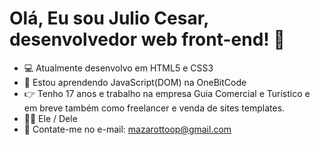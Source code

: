 # Olá, Eu sou Julio Cesar, desenvolvedor web front-end! 👋
- 💻 Atualmente desenvolvo em HTML5 e CSS3
- 📖 Estou aprendendo JavaScript(DOM) na OneBitCode
- 👉 Tenho 17 anos e trabalho na empresa Guia Comercial e Turístico e em breve também como freelancer e venda de sites templates.
- 🏳️‍🌈 Ele / Dele
- 📩 Contate-me no e-mail: mazarottoop@gmail.com
